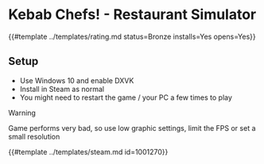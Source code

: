 # Kebab Chefs! - Restaurant Simulator
<!-- script:Aliases [] -->

{{#template ../templates/rating.md status=Bronze installs=Yes opens=Yes}}

## Setup
- Use Windows 10 and enable DXVK
- Install in Steam as normal
- You might need to restart the game / your PC a few times to play

> [!WARNING]
> Game performs very bad, so use low graphic settings, limit the FPS or set a small resolution

{{#template ../templates/steam.md id=1001270}}
